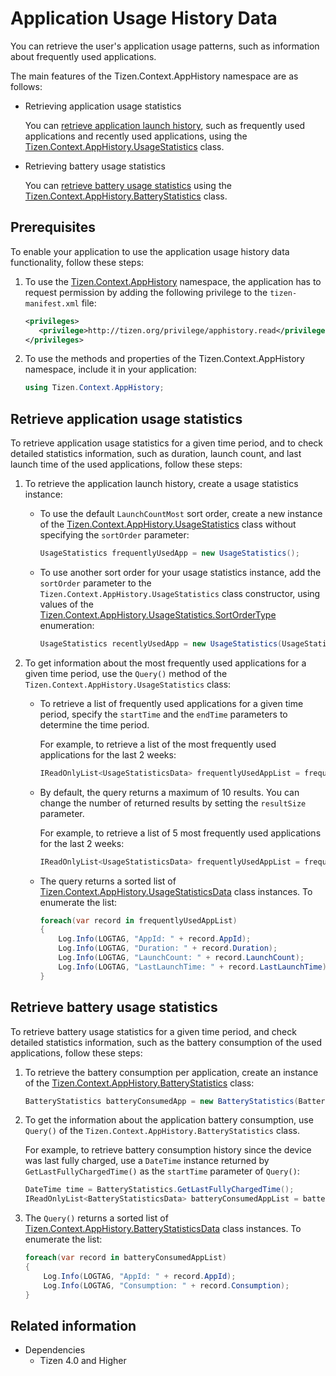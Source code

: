 # Application Usage History Data


You can retrieve the user's application usage patterns, such as information about frequently used applications.

The main features of the Tizen.Context.AppHistory namespace are as follows:

-   Retrieving application usage statistics

    You can [retrieve application launch history](#retrieve_usage_stats), such as frequently used applications and recently used applications, using the [Tizen.Context.AppHistory.UsageStatistics](/application/dotnet/api/TizenFX/latest/api/Tizen.Context.AppHistory.UsageStatistics.html) class.

-   Retrieving battery usage statistics

    You can [retrieve battery usage statistics](#retrieve_battery_stats) using the [Tizen.Context.AppHistory.BatteryStatistics](/application/dotnet/api/TizenFX/latest/api/Tizen.Context.AppHistory.BatteryStatistics.html) class.

## Prerequisites


To enable your application to use the application usage history data functionality, follow these steps:

1.  To use the [Tizen.Context.AppHistory](/application/dotnet/api/TizenFX/latest/api/Tizen.Context.AppHistory.html) namespace, the application has to request permission by adding the following privilege to the `tizen-manifest.xml` file:

    ```XML
    <privileges>
       <privilege>http://tizen.org/privilege/apphistory.read</privilege>
    </privileges>
    ```

2.  To use the methods and properties of the Tizen.Context.AppHistory namespace, include it in your application:

    ```csharp
    using Tizen.Context.AppHistory;
    ```

<a name="retrieve_usage_stats"></a>
## Retrieve application usage statistics

To retrieve application usage statistics for a given time period, and to check detailed statistics information, such as duration, launch count, and last launch time of the used applications, follow these steps:

1.  To retrieve the application launch history, create a usage statistics instance:
    -   To use the default `LaunchCountMost` sort order, create a new instance of the [Tizen.Context.AppHistory.UsageStatistics](/application/dotnet/api/TizenFX/latest/api/Tizen.Context.AppHistory.UsageStatistics.html) class without specifying the `sortOrder` parameter:

        ```csharp
        UsageStatistics frequentlyUsedApp = new UsageStatistics();
        ```

    -   To use another sort order for your usage statistics instance, add the `sortOrder` parameter to the `Tizen.Context.AppHistory.UsageStatistics` class constructor, using values of the [Tizen.Context.AppHistory.UsageStatistics.SortOrderType](/application/dotnet/api/TizenFX/latest/api/Tizen.Context.AppHistory.UsageStatistics.SortOrderType.html) enumeration:

        ```csharp
        UsageStatistics recentlyUsedApp = new UsageStatistics(UsageStatistics.SortOrderType.LastLaunchTimeNewest);
        ```

2.  To get information about the most frequently used applications for a given time period, use the `Query()` method of the `Tizen.Context.AppHistory.UsageStatistics` class:
    -   To retrieve a list of frequently used applications for a given time period, specify the `startTime` and the `endTime` parameters to determine the time period.

        For example, to retrieve a list of the most frequently used applications for the last 2 weeks:

        ```csharp
        IReadOnlyList<UsageStatisticsData> frequentlyUsedAppList = frequentlyUsedApp.Query(DateTime.Now.AddDays(-14), DateTime.Now);
        ```

    -   By default, the query returns a maximum of 10 results. You can change the number of returned results by setting the `resultSize` parameter.

        For example, to retrieve a list of 5 most frequently used applications for the last 2 weeks:

        ```csharp
        IReadOnlyList<UsageStatisticsData> frequentlyUsedAppList = frequentlyUsedApp.Query(DateTime.Now.AddDays(-14), DateTime.Now, 5);
        ```

    -   The query returns a sorted list of [Tizen.Context.AppHistory.UsageStatisticsData](/application/dotnet/api/TizenFX/latest/api/Tizen.Context.AppHistory.UsageStatisticsData.html) class instances. To enumerate the list:

        ```csharp
        foreach(var record in frequentlyUsedAppList)
        {
            Log.Info(LOGTAG, "AppId: " + record.AppId);
            Log.Info(LOGTAG, "Duration: " + record.Duration);
            Log.Info(LOGTAG, "LaunchCount: " + record.LaunchCount);
            Log.Info(LOGTAG, "LastLaunchTime: " + record.LastLaunchTime);
        }
        ```

<a name="retrieve_battery_stats"></a>
## Retrieve battery usage statistics

To retrieve battery usage statistics for a given time period, and check detailed statistics information, such as the battery consumption of the used applications, follow these steps:

1.  To retrieve the battery consumption per application, create an instance of the [Tizen.Context.AppHistory.BatteryStatistics](/application/dotnet/api/TizenFX/latest/api/Tizen.Context.AppHistory.BatteryStatistics.html) class:

    ```csharp
    BatteryStatistics batteryConsumedApp = new BatteryStatistics(BatteryStatistics.SortOrderType.ConsumptionMost);
    ```

2.  To get the information about the application battery consumption, use `Query()` of the `Tizen.Context.AppHistory.BatteryStatistics` class.

    For example, to retrieve battery consumption history since the device was last fully charged, use a `DateTime` instance returned by `GetLastFullyChargedTime()` as the `startTime` parameter of `Query()`:

    ```csharp
    DateTime time = BatteryStatistics.GetLastFullyChargedTime();
    IReadOnlyList<BatteryStatisticsData> batteryConsumedAppList = batteryConsumedApp.Query(time, DateTime.Now, 5);
    ```

3.  The `Query()` returns a sorted list of [Tizen.Context.AppHistory.BatteryStatisticsData](/application/dotnet/api/TizenFX/latest/api/Tizen.Context.AppHistory.BatteryStatisticsData.html) class instances. To enumerate the list:

    ```csharp
    foreach(var record in batteryConsumedAppList)
    {
        Log.Info(LOGTAG, "AppId: " + record.AppId);
        Log.Info(LOGTAG, "Consumption: " + record.Consumption);
    }
    ```

## Related information
* Dependencies
  -   Tizen 4.0 and Higher
